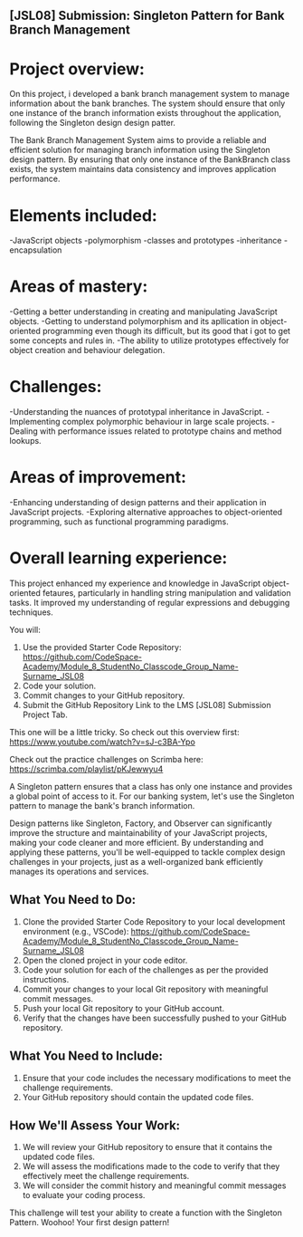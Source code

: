 ## [JSL08] Submission: Singleton Pattern for Bank Branch Management

# Project overview:
On this project, i developed a bank branch management system to manage information about the bank branches. The system should ensure that only one instance of the branch information  exists throughout the application, following the Singleton design design patter.

The Bank Branch Management System aims to provide a reliable and efficient solution for managing branch information using the Singleton design pattern. By ensuring that only one instance of the BankBranch class exists, the system maintains data consistency and improves application performance.
# Elements included:
-JavaScript objects
-polymorphism
-classes and prototypes
-inheritance
-encapsulation
# Areas of mastery:
-Getting a better understanding in creating and manipulating JavaScript objects.
-Getting to understand polymorphism and its apllication in object-oriented programming even though its difficult, but its good that i got to get some concepts and rules in.
-The ability to utilize prototypes effectively for object creation and behaviour delegation.
# Challenges:
-Understanding the nuances of prototypal inheritance in JavaScript.
-Implementing complex polymorphic behaviour in large scale projects.
-Dealing with performance issues related to prototype chains and method lookups.
# Areas of improvement:
-Enhancing understanding of design patterns and their application in JavaScript projects.
-Exploring alternative approaches to object-oriented programming, such as functional programming paradigms.
# Overall learning experience:
This project enhanced my experience and knowledge in JavaScript object-oriented fetaures, particularly in handling string manipulation and validation tasks. It improved my understanding of regular expressions and debugging techniques.

You will:
1. Use the provided Starter Code Repository: https://github.com/CodeSpace-Academy/Module_8_StudentNo_Classcode_Group_Name-Surname_JSL08
2. Code your solution.
3. Commit changes to your GitHub repository.
4. Submit the GitHub Repository Link to the LMS [JSL08] Submission Project Tab.

This one will be a little tricky. So check out this overview first: https://www.youtube.com/watch?v=sJ-c3BA-Ypo

Check out the practice challenges on Scrimba here: https://scrimba.com/playlist/pKJewwyu4

A Singleton pattern ensures that a class has only one instance and provides a global point of access to it. For our banking system, let's use the Singleton pattern to manage the bank's branch information.

Design patterns like Singleton, Factory, and Observer can significantly improve the structure and maintainability of your JavaScript projects, making your code cleaner and more efficient. By understanding and applying these patterns, you'll be well-equipped to tackle complex design challenges in your projects, just as a well-organized bank efficiently manages its operations and services.

## What You Need to Do:

1. Clone the provided Starter Code Repository to your local development environment (e.g., VSCode): https://github.com/CodeSpace-Academy/Module_8_StudentNo_Classcode_Group_Name-Surname_JSL08
2. Open the cloned project in your code editor.
3. Code your solution for each of the challenges as per the provided instructions.
4. Commit your changes to your local Git repository with meaningful commit messages.
5. Push your local Git repository to your GitHub account.
6. Verify that the changes have been successfully pushed to your GitHub repository.

## What You Need to Include:

1. Ensure that your code includes the necessary modifications to meet the challenge requirements.
2. Your GitHub repository should contain the updated code files.

## How We'll Assess Your Work:

1. We will review your GitHub repository to ensure that it contains the updated code files.
2. We will assess the modifications made to the code to verify that they effectively meet the challenge requirements.
3. We will consider the commit history and meaningful commit messages to evaluate your coding process.

This challenge will test your ability to create a function with the Singleton Pattern. Woohoo! Your first design pattern!


